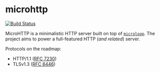 # microhttp

[![Build Status](https://travis-ci.com/barbu110/microhttp.svg?branch=master)](https://travis-ci.com/barbu110/microhttp)

MicroHTTP is a minimalistic HTTP server built on top of [`microloop`][1]. The project aims to power
a full-featured HTTP (*and related*) server.

Protocols on the roadmap:

 - HTTP/1.1 ([RFC 7230][2])
 - TLSv1.3 ([RFC 8446][3])

 [1]: https://github.com/barbu110/microloop
 [2]: https://tools.ietf.org/html/rfc7230
 [3]: https://tools.ietf.org/html/rfc8446
